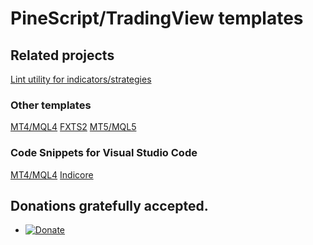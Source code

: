 # PineScript/TradingView templates

## Related projects

[Lint utility for indicators/strategies](https://github.com/sibvic/fxlint)

### Other templates

[MT4/MQL4](https://github.com/sibvic/vsc-mq4-snippets) [FXTS2](https://github.com/sibvic/fxts2-templates) [MT5/MQL5](https://github.com/sibvic/mq5-templates)

### Code Snippets for Visual Studio Code

[MT4/MQL4](https://github.com/sibvic/vsc-mq4-snippets) [Indicore](https://github.com/sibvic/vsc-indicore)

## Donations gratefully accepted.

* [![Donate](https://img.shields.io/badge/Donate-PayPal-green.svg)](https://paypal.me/sibvic)